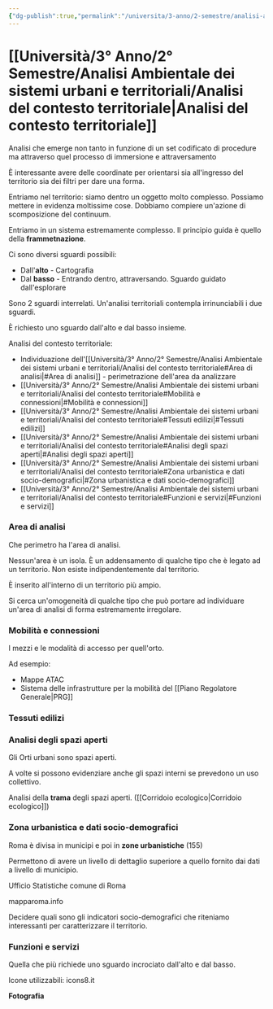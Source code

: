 ```yaml
---
{"dg-publish":true,"permalink":"/universita/3-anno/2-semestre/analisi-ambientale-dei-sistemi-urbani-e-territoriali/analisi-del-contesto-territoriale/","tags":["UNI"]}
---
```


# [[Università/3° Anno/2° Semestre/Analisi Ambientale dei sistemi urbani e territoriali/Analisi del contesto territoriale\|Analisi del contesto territoriale]]



Analisi che emerge non tanto in funzione di un set codificato di procedure ma attraverso quel processo di immersione e attraversamento

È interessante avere delle coordinate per orientarsi sia all'ingresso del territorio sia dei filtri per dare una forma.

Entriamo nel territorio: siamo dentro un oggetto molto complesso. Possiamo mettere in evidenza moltissime cose. Dobbiamo compiere un'azione di scomposizione del continuum.

Entriamo in un sistema estremamente complesso. Il principio guida è quello della **frammetnazione**.

Ci sono diversi sguardi possibili:
- Dall'**alto** - Cartografia
- Dal **basso** - Entrando dentro, attraversando. Sguardo guidato dall'esplorare

Sono 2 sguardi interrelati. Un'analisi territoriali contempla irrinunciabili i due sguardi.

È richiesto uno sguardo dall'alto e dal basso insieme.

Analisi del contesto territoriale:
- Individuazione dell'[[Università/3° Anno/2° Semestre/Analisi Ambientale dei sistemi urbani e territoriali/Analisi del contesto territoriale#Area di analisi\|#Area di analisi]] - perimetrazione dell'area da analizzare
- [[Università/3° Anno/2° Semestre/Analisi Ambientale dei sistemi urbani e territoriali/Analisi del contesto territoriale#Mobilità e connessioni\|#Mobilità e connessioni]]
- [[Università/3° Anno/2° Semestre/Analisi Ambientale dei sistemi urbani e territoriali/Analisi del contesto territoriale#Tessuti edilizi\|#Tessuti edilizi]]
- [[Università/3° Anno/2° Semestre/Analisi Ambientale dei sistemi urbani e territoriali/Analisi del contesto territoriale#Analisi degli spazi aperti\|#Analisi degli spazi aperti]]
- [[Università/3° Anno/2° Semestre/Analisi Ambientale dei sistemi urbani e territoriali/Analisi del contesto territoriale#Zona urbanistica e dati socio-demografici\|#Zona urbanistica e dati socio-demografici]]
- [[Università/3° Anno/2° Semestre/Analisi Ambientale dei sistemi urbani e territoriali/Analisi del contesto territoriale#Funzioni e servizi\|#Funzioni e servizi]]



### Area di analisi

Che perimetro ha l'area di analisi.

Nessun'area è un isola. È un addensamento di qualche tipo che è legato ad un territorio. Non esiste indipendentemente dal territorio.

È inserito all'interno di un territorio più ampio.

Si cerca un'omogeneità di qualche tipo che può portare ad individuare un'area di analisi di forma estremamente irregolare.


### Mobilità e connessioni


I mezzi e le modalità di accesso per quell'orto.

Ad esempio:
- Mappe ATAC
- Sistema delle infrastrutture per la mobilità del [[Piano Regolatore Generale\|PRG]]

### Tessuti edilizi


### Analisi degli spazi aperti

Gli Orti urbani sono spazi aperti.

A volte si possono evidenziare anche gli spazi interni se prevedono un uso collettivo.

Analisi della **trama** degli spazi aperti. ([[Corridoio ecologico\|Corridoio ecologico]])


### Zona urbanistica e dati socio-demografici

Roma è divisa in municipi e poi in **zone urbanistiche** (155)

Permettono di avere un livello di dettaglio superiore a quello fornito dai dati a livello di municipio.

Ufficio Statistiche comune di Roma

mapparoma.info

Decidere quali sono gli indicatori socio-demografici che riteniamo interessanti per caratterizzare il territorio.



### Funzioni e servizi


Quella che più richiede uno sguardo incrociato dall'alto e dal basso.

Icone utilizzabili: icons8.it

**Fotografia**




